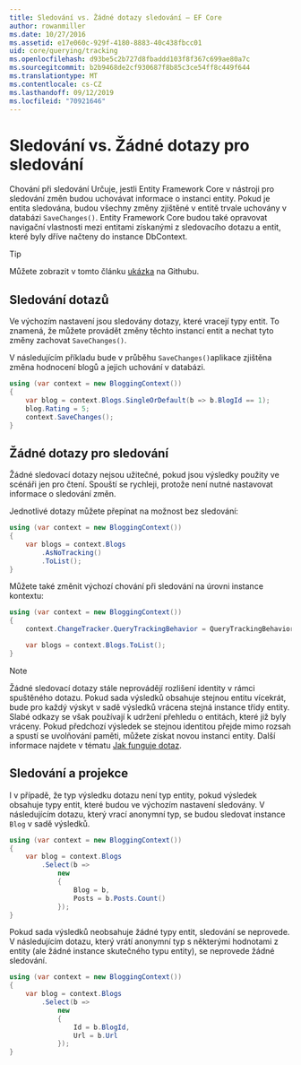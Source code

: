 ```yaml
---
title: Sledování vs. Žádné dotazy sledování – EF Core
author: rowanmiller
ms.date: 10/27/2016
ms.assetid: e17e060c-929f-4180-8883-40c438fbcc01
uid: core/querying/tracking
ms.openlocfilehash: d93be5c2b727d8fbaddd103f8f367c699ae80a7c
ms.sourcegitcommit: b2b9468de2cf930687f8b85c3ce54ff8c449f644
ms.translationtype: MT
ms.contentlocale: cs-CZ
ms.lasthandoff: 09/12/2019
ms.locfileid: "70921646"
---
```

# <a name="tracking-vs-no-tracking-queries"></a>Sledování vs. Žádné dotazy pro sledování

Chování při sledování Určuje, jestli Entity Framework Core v nástroji pro sledování změn budou uchovávat informace o instanci entity. Pokud je entita sledována, budou všechny změny zjištěné v entitě trvale uchovány v databázi `SaveChanges()`. Entity Framework Core budou také opravovat navigační vlastnosti mezi entitami získanými z sledovacího dotazu a entit, které byly dříve načteny do instance DbContext.

> [!TIP]  
> Můžete zobrazit v tomto článku [ukázka](https://github.com/aspnet/EntityFramework.Docs/tree/master/samples/core/Querying) na Githubu.

## <a name="tracking-queries"></a>Sledování dotazů

Ve výchozím nastavení jsou sledovány dotazy, které vracejí typy entit. To znamená, že můžete provádět změny těchto instancí entit a nechat tyto změny zachovat `SaveChanges()`.

V následujícím příkladu bude v průběhu `SaveChanges()`aplikace zjištěna změna hodnocení blogů a jejich uchování v databázi.

<!-- [!code-csharp[Main](samples/core/Querying/Tracking/Sample.cs)] -->
``` csharp
using (var context = new BloggingContext())
{
    var blog = context.Blogs.SingleOrDefault(b => b.BlogId == 1);
    blog.Rating = 5;
    context.SaveChanges();
}
```

## <a name="no-tracking-queries"></a>Žádné dotazy pro sledování

Žádné sledovací dotazy nejsou užitečné, pokud jsou výsledky použity ve scénáři jen pro čtení. Spouští se rychleji, protože není nutné nastavovat informace o sledování změn.

Jednotlivé dotazy můžete přepínat na možnost bez sledování:

<!-- [!code-csharp[Main](samples/core/Querying/Tracking/Sample.cs?highlight=4)] -->
``` csharp
using (var context = new BloggingContext())
{
    var blogs = context.Blogs
        .AsNoTracking()
        .ToList();
}
```

Můžete také změnit výchozí chování při sledování na úrovni instance kontextu:

<!-- [!code-csharp[Main](samples/core/Querying/Tracking/Sample.cs?highlight=3)] -->
``` csharp
using (var context = new BloggingContext())
{
    context.ChangeTracker.QueryTrackingBehavior = QueryTrackingBehavior.NoTracking;

    var blogs = context.Blogs.ToList();
}
```

> [!NOTE]  
> Žádné sledovací dotazy stále neprovádějí rozlišení identity v rámci spuštěného dotazu. Pokud sada výsledků obsahuje stejnou entitu vícekrát, bude pro každý výskyt v sadě výsledků vrácena stejná instance třídy entity. Slabé odkazy se však používají k udržení přehledu o entitách, které již byly vráceny. Pokud předchozí výsledek se stejnou identitou přejde mimo rozsah a spustí se uvolňování paměti, můžete získat novou instanci entity. Další informace najdete v tématu [Jak funguje dotaz](overview.md).

## <a name="tracking-and-projections"></a>Sledování a projekce

I v případě, že typ výsledku dotazu není typ entity, pokud výsledek obsahuje typy entit, které budou ve výchozím nastavení sledovány. V následujícím dotazu, který vrací anonymní typ, se budou sledovat instance `Blog` v sadě výsledků.

<!-- [!code-csharp[Main](samples/core/Querying/Tracking/Sample.cs?highlight=7)] -->
``` csharp
using (var context = new BloggingContext())
{
    var blog = context.Blogs
        .Select(b =>
            new
            {
                Blog = b,
                Posts = b.Posts.Count()
            });
}
```

Pokud sada výsledků neobsahuje žádné typy entit, sledování se neprovede. V následujícím dotazu, který vrátí anonymní typ s některými hodnotami z entity (ale žádné instance skutečného typu entity), se neprovede žádné sledování.

<!-- [!code-csharp[Main](samples/core/Querying/Tracking/Sample.cs)] -->
``` csharp
using (var context = new BloggingContext())
{
    var blog = context.Blogs
        .Select(b =>
            new
            {
                Id = b.BlogId,
                Url = b.Url
            });
}
```
